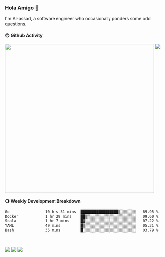 ### Hola Amigo 🤣   

I'm Al-assad, a software engineer who occasionally ponders some odd questions.  
 
#### 🙃 Github Activity 
<div>
  <img src="https://github-readme-stats.vercel.app/api?username=al-assad&show_icons=true" align="top" style="display: inline-block;" width="480"/>
  <img src="https://github-readme-stats.vercel.app/api/top-langs/?username=al-assad&hide=css,html&langs_count=8&layout=compact" align="top" style="display: inline-block;"/>
</div>

#### 🌖 Weekly Development Breakdown
<!--START_SECTION:waka-->

```txt
Go                10 hrs 51 mins  █████████████████▒░░░░░░░   69.95 %
Docker            1 hr 29 mins    ██▒░░░░░░░░░░░░░░░░░░░░░░   09.60 %
Scala             1 hr 7 mins     █▓░░░░░░░░░░░░░░░░░░░░░░░   07.22 %
YAML              49 mins         █▒░░░░░░░░░░░░░░░░░░░░░░░   05.31 %
Bash              35 mins         █░░░░░░░░░░░░░░░░░░░░░░░░   03.79 %
```

<!--END_SECTION:waka-->

<br>

<a href="https://twitter.com/Alassad_dev"><img src="https://img.shields.io/badge/Twitter-@Alassad__dev-blue?style=flat&logo=twitter" /></a>
<a href="https://t.me/alassad_dev"><img src="https://img.shields.io/badge/Telegram-@alassad__dev-orange?style=flat&logo=telegram" /></a>
<a href="https://al-assad.github.io"><img src="https://img.shields.io/badge/Blogs-Linying_Assad's_Blog-yellow?style=flat&logo=github" /></a>

